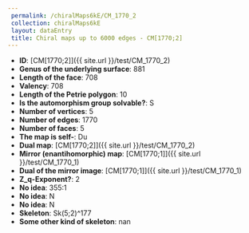 ```yaml
--- 
 permalink: /chiralMaps6kE/CM_1770_2 
 collection: chiralMaps6kE
 layout: dataEntry
 title: Chiral maps up to 6000 edges - CM[1770;2]
---
```


- **ID**: [CM[1770;2]]({{ site.url }}/test/CM_1770_2)
- **Genus of the underlying surface**: 881
- **Length of the face**: 708
- **Valency**: 708
- **Length of the Petrie polygon**: 10
- **Is the automorphism group solvable?**: S
- **Number of vertices**: 5
- **Number of edges**: 1770
- **Number of faces**: 5
- **The map is self-**: Du
- **Dual map**: [CM[1770;2]]({{ site.url }}/test/CM_1770_2)
- **Mirror (enantihomorphic) map**: [CM[1770;1]]({{ site.url }}/test/CM_1770_1)
- **Dual of the mirror image**: [CM[1770;1]]({{ site.url }}/test/CM_1770_1)
- **Z_q-Exponent?**: 2
- **No idea**:  355:1
- **No idea**: N
- **No idea**: N
- **Skeleton**: Sk(5;2)^177
- **Some other kind of skeleton**: nan
